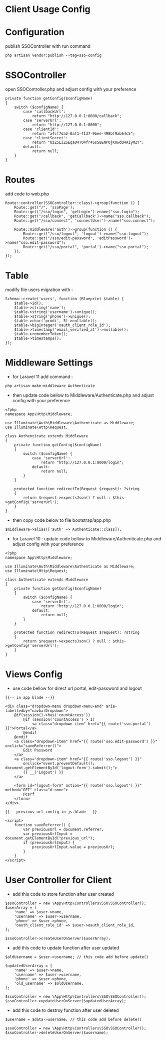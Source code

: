 # Client Usage Config

# Configuration

publish SSOController with run command

```
php artisan vendor:publish --tag=sso-config
```

# SSOController

open SSOController.php and adjust config with your preference

```
private function getConfig($configName)
{
    switch ($configName) {
        case 'callbackUrl':
            return "http://127.0.0.1:8080/callback";
        case 'serverUrl':
            return "http://127.0.0.1:8000";
        case 'clientId':
            return "a4cf7da2-0af1-4137-9bee-498bf9ab64c5";
        case 'clientSecret':
            return "UzZ5LiZSEqaU4TO4fr46sS8ENPOjK0wdQ4AiyMZY";
        default:
            return null;
    }
}
```

# Routes

add code to web.php

```
Route::controller(SSOController::class)->group(function () {
    Route::get("/", 'ssoPage');
    Route::get("/sso/login", 'getLogin')->name("sso.login");
    Route::get("/callback", 'getCallback')->name("sso.callback");
    Route::get("/sso/connect", 'connectUser')->name("sso.connect");

    Route::middleware('auth')->group(function () {
        Route::get("/sso/logout", 'logout')->name("sso.logout");
        Route::get("/sso/edit-password", 'editPassword')->name("sso.edit-password");
        Route::get("/sso/portal", 'portal')->name("sso.portal");
    });
});
```

# Table

modify file users migration with :

```
Schema::create('users', function (Blueprint $table) {
    $table->id();
    $table->string('name');
    $table->string('username')->unique();
    $table->string('phone')->unique();
    $table->char('prodi', 5)->nullable();
    $table->bigInteger('oauth_client_role_id');
    $table->timestamp('email_verified_at')->nullable();
    $table->rememberToken();
    $table->timestamps();
});
```

# Middleware Settings

-   for Laravel 11 add command :

```
php artisan make:middleware Authenticate
```

-   then update code bellow to Middleware/Authenticate.php and adjust config with your preference

```
<?php
namespace App\Http\Middleware;

use Illuminate\Auth\Middleware\Authenticate as Middleware;
use Illuminate\Http\Request;

class Authenticate extends Middleware
{
    private function getConfig($configName)
    {
        switch ($configName) {
            case 'serverUrl':
                return "http://127.0.0.1:8000/login";
            default:
                return null;
        }
    }

    protected function redirectTo(Request $request): ?string
    {
        return $request->expectsJson() ? null : $this->getConfig('serverUrl');
    }
}
```

-   then copy code below to file bootstrap/app.php

```
$middleware->alias(['auth' => Authenticate::class]);
```

-   for Laravel 10 : update code bellow to Middleware/Authenticate.php and adjust config with your preference

```
<?php
namespace App\Http\Middleware;

use Illuminate\Auth\Middleware\Authenticate as Middleware;
use Illuminate\Http\Request;

class Authenticate extends Middleware
{
    private function getConfig($configName)
    {
        switch ($configName) {
            case 'serverUrl':
                return "http://127.0.0.1:8000/login";
            default:
                return null;
        }
    }

    protected function redirectTo(Request $request): ?string
    {
        return $request->expectsJson() ? null : $this->getConfig('serverUrl');
    }
}
```

# Views Config

-   use code bellow for direct url portal, edit-password and logout

```
{{-- in app blade --}}

<div class="dropdown-menu dropdown-menu-end" aria-labelledby="navbarDropdown">
    @if(session()->has('countAccess'))
        @if (session('countAccess') > 1)
            <a class="dropdown-item" href="{{ route('sso.portal') }}">Portal</a>
        @endif
    @endif
    <a class="dropdown-item" href="{{ route('sso.edit-password') }}" onclick="saveReferrer()">
        Edit Password
    </a>
    <a class="dropdown-item" href="{{ route('sso.logout') }}"
        onclick="event.preventDefault(); document.getElementById('logout-form').submit();">
        {{ __('Logout') }}
    </a>

    <form id="logout-form" action="{{ route('sso.logout') }}" method="GET" class="d-none">
        @csrf
    </form>
</div>

{{-- previous url config in js.blade --}}

<script>
    function saveReferrer() {
        var previousUrl = document.referrer;
        var previousUrlInput = document.getElementById("previous_url");
        if (previousUrlInput) {
            previousUrlInput.value = previousUrl;
        }
    }
</script>
```

# User Controller for Client

-   add this code to store function after user created

```
$ssoController = new \App\Http\Controllers\SSO\SSOController();
$userArray = [
    'name' => $user->name,
    'username' => $user->username,
    'phone' => $user->phone,
    'oauth_client_role_id' => $user->oauth_client_role_id,
];

$ssoController->createUserOnServer($userArray);
```

-   add this code to update function after user updated

```
$oldUsername = $user->username; // this code add before update()

$updatedUserArray = [
    'name' => $user->name,
    'username' => $user->username,
    'phone' => $user->phone,
    'old_username' => $oldUsername,
];

$ssoController = new \App\Http\Controllers\SSO\SSOController();
$ssoController->updateUserOnServer($updatedUserArray);
```

-   add this code to destroy function after user deleted

```
$username = $data->username; // this code add before delete()

$ssoController = new \App\Http\Controllers\SSO\SSOController();
$ssoController->deleteUserOnServer($username);
```
